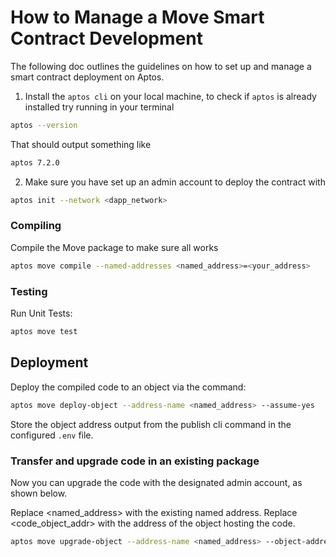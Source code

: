 # How to Manage a Move Smart Contract Development

The following doc outlines the guidelines on how to set up and manage a smart contract deployment on Aptos.

1. Install the `aptos cli` on your local machine, to check if `aptos` is already installed try running in your terminal

```bash
aptos --version
```

That should output something like

```bash
aptos 7.2.0
```

2. Make sure you have set up an admin account to deploy the contract with

```bash
aptos init --network <dapp_network>
```

### Compiling

Compile the Move package to make sure all works

```bash
aptos move compile --named-addresses <named_address>=<your_address>
```

### Testing

Run Unit Tests:

```bash
aptos move test
```

## Deployment

Deploy the compiled code to an object via the command:

```bash
aptos move deploy-object --address-name <named_address> --assume-yes
```

Store the object address output from the publish cli command in the configured `.env` file.

### Transfer and upgrade code in an existing package

Now you can upgrade the code with the designated admin account, as shown below.

Replace <named_address> with the existing named address.
Replace <code_object_addr> with the address of the object hosting the code.

```bash
aptos move upgrade-object --address-name <named_address> --object-address <code_object_addr> --assume-yes
```
